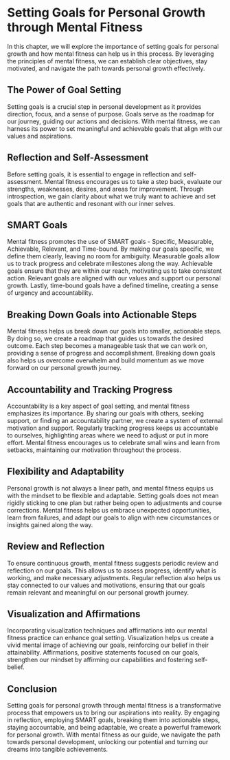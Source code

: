 Setting Goals for Personal Growth through Mental Fitness
===================================================================

In this chapter, we will explore the importance of setting goals for personal growth and how mental fitness can help us in this process. By leveraging the principles of mental fitness, we can establish clear objectives, stay motivated, and navigate the path towards personal growth effectively.

The Power of Goal Setting
-------------------------

Setting goals is a crucial step in personal development as it provides direction, focus, and a sense of purpose. Goals serve as the roadmap for our journey, guiding our actions and decisions. With mental fitness, we can harness its power to set meaningful and achievable goals that align with our values and aspirations.

Reflection and Self-Assessment
------------------------------

Before setting goals, it is essential to engage in reflection and self-assessment. Mental fitness encourages us to take a step back, evaluate our strengths, weaknesses, desires, and areas for improvement. Through introspection, we gain clarity about what we truly want to achieve and set goals that are authentic and resonant with our inner selves.

SMART Goals
-----------

Mental fitness promotes the use of SMART goals - Specific, Measurable, Achievable, Relevant, and Time-bound. By making our goals specific, we define them clearly, leaving no room for ambiguity. Measurable goals allow us to track progress and celebrate milestones along the way. Achievable goals ensure that they are within our reach, motivating us to take consistent action. Relevant goals are aligned with our values and support our personal growth. Lastly, time-bound goals have a defined timeline, creating a sense of urgency and accountability.

Breaking Down Goals into Actionable Steps
-----------------------------------------

Mental fitness helps us break down our goals into smaller, actionable steps. By doing so, we create a roadmap that guides us towards the desired outcome. Each step becomes a manageable task that we can work on, providing a sense of progress and accomplishment. Breaking down goals also helps us overcome overwhelm and build momentum as we move forward on our personal growth journey.

Accountability and Tracking Progress
------------------------------------

Accountability is a key aspect of goal setting, and mental fitness emphasizes its importance. By sharing our goals with others, seeking support, or finding an accountability partner, we create a system of external motivation and support. Regularly tracking progress keeps us accountable to ourselves, highlighting areas where we need to adjust or put in more effort. Mental fitness encourages us to celebrate small wins and learn from setbacks, maintaining our motivation throughout the process.

Flexibility and Adaptability
----------------------------

Personal growth is not always a linear path, and mental fitness equips us with the mindset to be flexible and adaptable. Setting goals does not mean rigidly sticking to one plan but rather being open to adjustments and course corrections. Mental fitness helps us embrace unexpected opportunities, learn from failures, and adapt our goals to align with new circumstances or insights gained along the way.

Review and Reflection
---------------------

To ensure continuous growth, mental fitness suggests periodic review and reflection on our goals. This allows us to assess progress, identify what is working, and make necessary adjustments. Regular reflection also helps us stay connected to our values and motivations, ensuring that our goals remain relevant and meaningful on our personal growth journey.

Visualization and Affirmations
------------------------------

Incorporating visualization techniques and affirmations into our mental fitness practice can enhance goal setting. Visualization helps us create a vivid mental image of achieving our goals, reinforcing our belief in their attainability. Affirmations, positive statements focused on our goals, strengthen our mindset by affirming our capabilities and fostering self-belief.

Conclusion
----------

Setting goals for personal growth through mental fitness is a transformative process that empowers us to bring our aspirations into reality. By engaging in reflection, employing SMART goals, breaking them into actionable steps, staying accountable, and being adaptable, we create a powerful framework for personal growth. With mental fitness as our guide, we navigate the path towards personal development, unlocking our potential and turning our dreams into tangible achievements.
